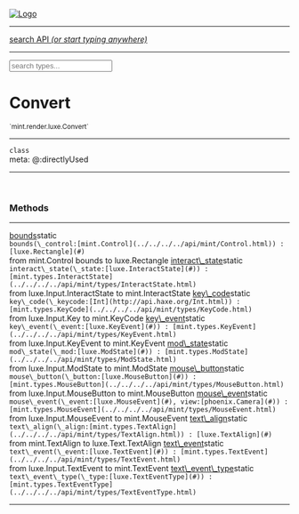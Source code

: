
[![Logo](../../../../images/logo.png)](../../../../api/index.html)

<hr/>
<a href="#" id="search_bar" onclick="return;"><div> search API <em>(or start typing anywhere)</em> </div></a>
<hr/>

<script src="../../../../js/omnibar.js"> </script>
<link rel="stylesheet" type="text/css" href="../../../../css/omnibar.css" media="all">

<div id="omnibar"> <a href="#" onclick="return" id="omnibar_close"></a> <input id="omnibar_text" type="text" placeholder="search types..."></input></div>
<script  id="typelist" data-relpath="../../../../" data-types="mint.Button,mint.ButtonOptions,mint.Canvas,mint.CanvasOptions,mint.Checkbox,mint.CheckboxOptions,mint.ChildBounds,mint.Control,mint.ControlOptions,mint.Dropdown,mint.DropdownOptions,mint.Image,mint.ImageOptions,mint.KeySignal,mint.Label,mint.LabelOptions,mint.List,mint.ListOptions,mint.MouseSignal,mint.Panel,mint.PanelOptions,mint.Progress,mint.ProgressOptions,mint.Scroll,mint.ScrollOptions,mint.Slider,mint.SliderOptions,mint.TextEdit,mint.TextEditOptions,mint.TextSignal,mint.Window,mint.WindowOptions,mint.core.DebugError,mint.core.Macros,mint.core.Signal,mint.core.unifill.CodePoint,mint.core.unifill.CodePointIter,mint.core.unifill.Exception,mint.core.unifill.InternalEncoding,mint.core.unifill.InternalEncodingBackwardIter,mint.core.unifill.InternalEncodingIter,mint.core.unifill.Unicode,mint.core.unifill.Unifill,mint.core.unifill.Utf16,mint.core.unifill.Utf32,mint.core.unifill.Utf8,mint.core.unifill._CodePoint.CodePoint_Impl_,mint.core.unifill._InternalEncoding.UtfX,mint.core.unifill._Utf16.StringU16,mint.core.unifill._Utf16.StringU16Buffer,mint.core.unifill._Utf16.StringU16Buffer_Impl_,mint.core.unifill._Utf16.StringU16_Impl_,mint.core.unifill._Utf16.Utf16Impl,mint.core.unifill._Utf16.Utf16_Impl_,mint.core.unifill._Utf32.Utf32_Impl_,mint.core.unifill._Utf8.StringU8,mint.core.unifill._Utf8.StringU8_Impl_,mint.core.unifill._Utf8.Utf8Impl,mint.core.unifill._Utf8.Utf8_Impl_,mint.focus.Focus,mint.layout.margins.AnchorType,mint.layout.margins.Layouts,mint.layout.margins.MarginTarget,mint.layout.margins.MarginType,mint.layout.margins.Margins,mint.layout.margins.SizeTarget,mint.layout.margins._Margins.Anchor,mint.layout.margins._Margins.AnchorType_Impl_,mint.layout.margins._Margins.Margin,mint.layout.margins._Margins.MarginTarget_Impl_,mint.layout.margins._Margins.MarginType_Impl_,mint.layout.margins._Margins.SizeTarget_Impl_,mint.layout.margins._Margins.Sizer,mint.render.Render,mint.render.Renderer,mint.render.Rendering,mint.render.luxe.Button,mint.render.luxe.Canvas,mint.render.luxe.Checkbox,mint.render.luxe.Convert,mint.render.luxe.Dropdown,mint.render.luxe.Image,mint.render.luxe.Label,mint.render.luxe.List,mint.render.luxe.LuxeMintRender,mint.render.luxe.Panel,mint.render.luxe.Progress,mint.render.luxe.Scroll,mint.render.luxe.Slider,mint.render.luxe.TextEdit,mint.render.luxe.Window,mint.render.luxe._Button.LuxeMintButtonOptions,mint.render.luxe._Canvas.LuxeMintCanvasOptions,mint.render.luxe._Checkbox.LuxeMintCheckboxOptions,mint.render.luxe._Dropdown.LuxeMintDropdownOptions,mint.render.luxe._Image.LuxeMintImageOptions,mint.render.luxe._Label.LuxeMintLabelOptions,mint.render.luxe._List.LuxeMintListOptions,mint.render.luxe._Panel.LuxeMintPanelOptions,mint.render.luxe._Progress.LuxeMintProgressOptions,mint.render.luxe._Scroll.LuxeMintScrollOptions,mint.render.luxe._Slider.LuxeMintSliderOptions,mint.render.luxe._TextEdit.LuxeMintTextEditOptions,mint.render.luxe._Window.LuxeMintWindowOptions,mint.types.Helper,mint.types.InteractState,mint.types.KeyCode,mint.types.KeyEvent,mint.types.ModState,mint.types.MouseButton,mint.types.MouseEvent,mint.types.TextAlign,mint.types.TextEvent,mint.types.TextEventType,mint.types._Types.InteractState_Impl_,mint.types._Types.KeyCode_Impl_,mint.types._Types.MouseButton_Impl_,mint.types._Types.TextAlign_Impl_"></script>


<h1>Convert</h1>
<small>`mint.render.luxe.Convert`</small>



<hr/>

`class`<br/><span class="meta">
meta: @:directlyUsed</span>

<hr/>


&nbsp;
&nbsp;






<h3>Methods</h3> <hr/><span class="method apipage">
            <a name="bounds"><a class="lift" href="#bounds">bounds</a></a><span class="inline-block static">static</span><div class="clear"></div>
            <code class="signature apipage">bounds(\_control:[mint.Control](../../../../api/mint/Control.html)<span></span>) : [luxe.Rectangle](#)</code><br/><span class="small_desc_flat">from mint.Control bounds to luxe.Rectangle</span>


</span>
<span class="method apipage">
            <a name="interact_state"><a class="lift" href="#interact_state">interact\_state</a></a><span class="inline-block static">static</span><div class="clear"></div>
            <code class="signature apipage">interact\_state(\_state:[luxe.InteractState](#)<span></span>) : [mint.types.InteractState](../../../../api/mint/types/InteractState.html)</code><br/><span class="small_desc_flat">from luxe.Input.InteractState to mint.InteractState</span>


</span>
<span class="method apipage">
            <a name="key_code"><a class="lift" href="#key_code">key\_code</a></a><span class="inline-block static">static</span><div class="clear"></div>
            <code class="signature apipage">key\_code(\_keycode:[Int](http://api.haxe.org/Int.html)<span></span>) : [mint.types.KeyCode](../../../../api/mint/types/KeyCode.html)</code><br/><span class="small_desc_flat">from luxe.Input.Key to mint.KeyCode</span>


</span>
<span class="method apipage">
            <a name="key_event"><a class="lift" href="#key_event">key\_event</a></a><span class="inline-block static">static</span><div class="clear"></div>
            <code class="signature apipage">key\_event(\_event:[luxe.KeyEvent](#)<span></span>) : [mint.types.KeyEvent](../../../../api/mint/types/KeyEvent.html)</code><br/><span class="small_desc_flat">from luxe.Input.KeyEvent to mint.KeyEvent</span>


</span>
<span class="method apipage">
            <a name="mod_state"><a class="lift" href="#mod_state">mod\_state</a></a><span class="inline-block static">static</span><div class="clear"></div>
            <code class="signature apipage">mod\_state(\_mod:[luxe.ModState](#)<span></span>) : [mint.types.ModState](../../../../api/mint/types/ModState.html)</code><br/><span class="small_desc_flat">from luxe.Input.ModState to mint.ModState</span>


</span>
<span class="method apipage">
            <a name="mouse_button"><a class="lift" href="#mouse_button">mouse\_button</a></a><span class="inline-block static">static</span><div class="clear"></div>
            <code class="signature apipage">mouse\_button(\_button:[luxe.MouseButton](#)<span></span>) : [mint.types.MouseButton](../../../../api/mint/types/MouseButton.html)</code><br/><span class="small_desc_flat">from luxe.Input.MouseButton to mint.MouseButton</span>


</span>
<span class="method apipage">
            <a name="mouse_event"><a class="lift" href="#mouse_event">mouse\_event</a></a><span class="inline-block static">static</span><div class="clear"></div>
            <code class="signature apipage">mouse\_event(\_event:[luxe.MouseEvent](#)<span></span>, view:[phoenix.Camera](#)<span></span>) : [mint.types.MouseEvent](../../../../api/mint/types/MouseEvent.html)</code><br/><span class="small_desc_flat">from luxe.Input.MouseEvent to mint.MouseEvent</span>


</span>
<span class="method apipage">
            <a name="text_align"><a class="lift" href="#text_align">text\_align</a></a><span class="inline-block static">static</span><div class="clear"></div>
            <code class="signature apipage">text\_align(\_align:[mint.types.TextAlign](../../../../api/mint/types/TextAlign.html)<span></span>) : [luxe.TextAlign](#)</code><br/><span class="small_desc_flat">from mint.TextAlign to luxe.Text.TextAlign</span>


</span>
<span class="method apipage">
            <a name="text_event"><a class="lift" href="#text_event">text\_event</a></a><span class="inline-block static">static</span><div class="clear"></div>
            <code class="signature apipage">text\_event(\_event:[luxe.TextEvent](#)<span></span>) : [mint.types.TextEvent](../../../../api/mint/types/TextEvent.html)</code><br/><span class="small_desc_flat">from luxe.Input.TextEvent to mint.TextEvent</span>


</span>
<span class="method apipage">
            <a name="text_event_type"><a class="lift" href="#text_event_type">text\_event\_type</a></a><span class="inline-block static">static</span><div class="clear"></div>
            <code class="signature apipage">text\_event\_type(\_type:[luxe.TextEventType](#)<span></span>) : [mint.types.TextEventType](../../../../api/mint/types/TextEventType.html)</code><br/><span class="small_desc_flat"></span>


</span>



<hr/>

&nbsp;
&nbsp;
&nbsp;
&nbsp;